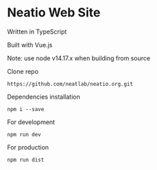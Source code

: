 # Neatio Web Site

Written in TypeScript

Built with Vue.js

Note: use node v14.17.x when building from source

Clone repo

```
https://github.com/neatlab/neatio.org.git
```

Dependencies installation

```
npm i --save
```

For development

```
npm run dev
```

For production

```
npm run dist
```